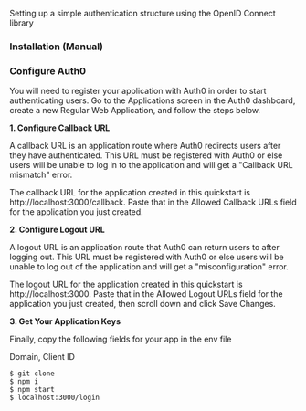 Setting up a simple authentication structure using the OpenID Connect  library

  
  

### Installation (Manual)

  

### Configure Auth0

You will need to register your application with Auth0 in order to start authenticating users. Go to the Applications screen in the Auth0 dashboard, create a new Regular Web Application, and follow the steps below.

  

**1. **Configure Callback URL****

A callback URL is an application route where Auth0 redirects users after they have authenticated. This URL must be registered with Auth0 or else users will be unable to log in to the application and will get a "Callback URL mismatch" error.

  

The callback URL for the application created in this quickstart is http://localhost:3000/callback. Paste that in the Allowed Callback URLs field for the application you just created.

  

**2. Configure Logout URL**

A logout URL is an application route that Auth0 can return users to after logging out. This URL must be registered with Auth0 or else users will be unable to log out of the application and will get a "misconfiguration" error.

  

The logout URL for the application created in this quickstart is http://localhost:3000. Paste that in the Allowed Logout URLs field for the application you just created, then scroll down and click Save Changes.

  

**3. Get Your Application Keys**

Finally, copy the following fields for your app in the env file

Domain, Client ID

    $ git clone
    $ npm i
    $ npm start
    $ localhost:3000/login
         
